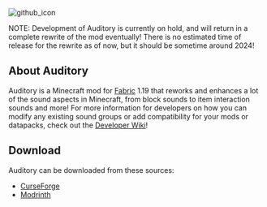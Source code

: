 ![github_icon](images/mod_icon.png)

NOTE: Development of Auditory is currently on hold, and will return in a complete rewrite of the mod eventually! There is no estimated time of release for the rewrite as of now, but it should be sometime around 2024!

## **About Auditory**

Auditory is a Minecraft mod for [Fabric](https://fabricmc.net) 1.19 that reworks and enhances a lot of the sound aspects in Minecraft, from block sounds to item interaction sounds and more! For more information for developers on how you can modify any existing sound groups or add compatibility for your mods or datapacks, check out the [Developer Wiki](https://github.com/Sydokiddo/auditory/wiki/Developer-Guide)!

## **Download**

Auditory can be downloaded from these sources:

* [CurseForge](https://www.curseforge.com/minecraft/mc-mods/auditory)
* [Modrinth](https://modrinth.com/mod/auditory)

